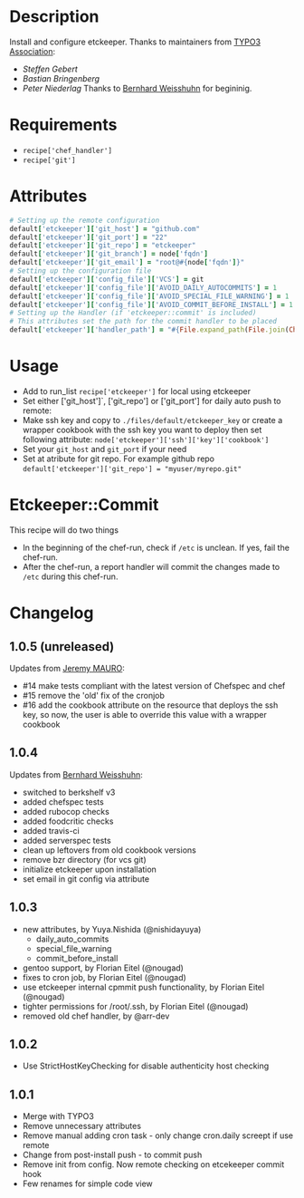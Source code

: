 Description
===========
Install and configure etckeeper.
Thanks to maintainers from [TYPO3 Association](https://github.com/TYPO3-cookbooks):
* *Steffen Gebert*
* *Bastian Bringenberg*
* *Peter Niederlag*
Thanks to [Bernhard Weisshuhn](https://github.com/bkw) for begininig.

Requirements
============
* `recipe['chef_handler']`
* `recipe['git']`

Attributes
==========
```ruby
# Setting up the remote configuration
default['etckeeper']['git_host'] = "github.com"
default['etckeeper']['git_port'] = "22"
default['etckeeper']['git_repo'] = "etckeeper"
default['etckeeper']['git_branch'] = node['fqdn']
default['etckeeper']['git_email'] = "root@#{node['fqdn']}"
# Setting up the configuration file
default['etckeeper']['config_file']['VCS'] = git
default['etckeeper']['config_file']['AVOID_DAILY_AUTOCOMMITS'] = 1
default['etckeeper']['config_file']['AVOID_SPECIAL_FILE_WARNING'] = 1
default['etckeeper']['config_file']['AVOID_COMMIT_BEFORE_INSTALL'] = 1
# Setting up the Handler (if 'etckeeper::commit' is included)
# This attributes set the path for the commit handler to be placed
default['etckeeper']['handler_path'] = "#{File.expand_path(File.join(Chef::Config[:file_cache_path], '..'))}/handlers"
```

Usage
=====
* Add to run_list `recipe['etckeeper']` for local using etckeeper
* Set either ['git_host']`, ['git_repo'] or ['git_port'] for daily auto push to remote:
 * Make ssh key and copy to `./files/default/etckeeper_key` or create a wrapper cookbook with the ssh key you want to deploy then set following attribute: `node['etckeeper']['ssh']['key']['cookbook']`
 * Set your `git_host` and `git_port` if your need
 * Set at atribute for git repo. For example github repo `default['etckeeper']['git_repo'] = "myuser/myrepo.git"`

Etckeeper::Commit
=================

This recipe will do two things

* In the beginning of the chef-run, check if `/etc` is unclean. If yes, fail the chef-run.
* After the chef-run, a report handler will commit the changes made to `/etc` during this chef-run.


Changelog
=========

1.0.5 (unreleased)
-----
Updates from [Jeremy MAURO](https://github.com/jmauro):
* #14 make tests compliant with the latest version of Chefspec and chef
* #15 remove the 'old' fix of the cronjob
* #16 add the cookbook attribute on the resource that deploys the ssh key, so
now, the user is able to override this value with a wrapper cookbook

1.0.4
-----
Updates from [Bernhard Weisshuhn](https://github.com/bkw):
* switched to berkshelf v3
* added chefspec tests
* added rubocop checks
* added foodcritic checks
* added travis-ci
* added serverspec tests
* clean up leftovers from old cookbook versions
* remove bzr directory (for vcs git)
* initialize etckeeper upon installation
* set email in git config via attribute

1.0.3
-----

* new attributes, by Yuya.Nishida (@nishidayuya)
    * daily_auto_commits
    * special_file_warning
    * commit_before_install
* gentoo support, by Florian Eitel (@nougad)
* fixes to cron job, by Florian Eitel (@nougad)
* use etckeeper internal cpmmit push functionality, by Florian Eitel (@nougad)
* tighter permissions for /root/.ssh, by Florian Eitel (@nougad)
* removed old chef handler, by @arr-dev

1.0.2
-----

* Use StrictHostKeyChecking for disable authenticity host checking

1.0.1
-----

* Merge with TYPO3
* Remove unnecessary attributes
* Remove manual adding cron task - only change cron.daily screept if use remote
* Change from post-install push - to commit push
* Remove init from config. Now remote checking on etcekeeper commit hook
* Few renames for simple code view
